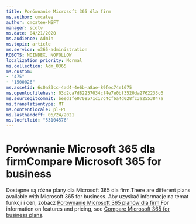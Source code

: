 ```yaml
---
title: Porównanie Microsoft 365 dla firm
ms.author: cmcatee
author: cmcatee-MSFT
manager: scotv
ms.date: 04/21/2020
ms.audience: Admin
ms.topic: article
ms.service: o365-administration
ROBOTS: NOINDEX, NOFOLLOW
localization_priority: Normal
ms.collection: Adm_O365
ms.custom:
- "475"
- "1500026"
ms.assetid: 6c0a83cc-4ad4-4e6b-a8ae-89fec74e1675
ms.openlocfilehash: 03d2ca7d82257034cf4e7e0bf3520da2762233c6
ms.sourcegitcommit: beed1fe0708571c17c4cf6a4d028fc3a2553847a
ms.translationtype: MT
ms.contentlocale: pl-PL
ms.lasthandoff: 06/24/2021
ms.locfileid: "53104576"
---
```

# <a name="compare-microsoft-365-for-business"></a><span data-ttu-id="9d397-102">Porównanie Microsoft 365 dla firm</span><span class="sxs-lookup"><span data-stu-id="9d397-102">Compare Microsoft 365 for business</span></span>

<span data-ttu-id="9d397-103">Dostępne są różne plany dla Microsoft 365 dla firm.</span><span class="sxs-lookup"><span data-stu-id="9d397-103">There are different plans available with Microsoft 365 for business.</span></span> <span data-ttu-id="9d397-104">Aby uzyskać informacje na temat funkcji i cen, zobacz [Porównanie Microsoft 365 planów dla firm.](https://www.microsoft.com/microsoft-365/business/compare-all-microsoft-365-business-products)</span><span class="sxs-lookup"><span data-stu-id="9d397-104">For information on features and pricing, see [Compare Microsoft 365 for business plans](https://www.microsoft.com/microsoft-365/business/compare-all-microsoft-365-business-products).</span></span>  